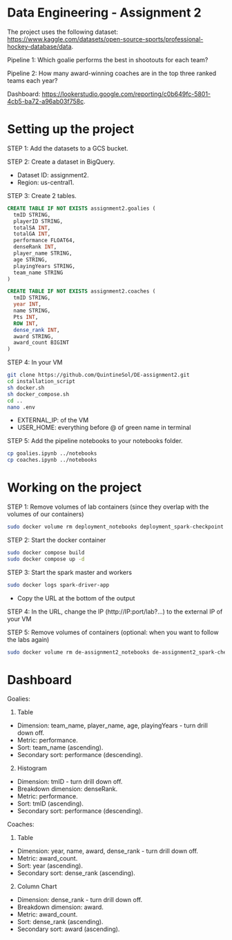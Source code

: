 # Data Engineering - Assignment 2
The project uses the following dataset: https://www.kaggle.com/datasets/open-source-sports/professional-hockey-database/data.

Pipeline 1: Which goalie performs the best in shootouts for each team? 

Pipeline 2: How many award-winning coaches are in the top three ranked teams each year?

Dashboard: https://lookerstudio.google.com/reporting/c0b649fc-5801-4cb5-ba72-a96ab03f758c.

# Setting up the project
STEP 1: Add the datasets to a GCS bucket.

STEP 2: Create a dataset in BigQuery.
- Dataset ID: assignment2.
- Region: us-central1.

STEP 3: Create 2 tables.
```sql
CREATE TABLE IF NOT EXISTS assignment2.goalies (
  tmID STRING,
  playerID STRING,
  totalSA INT,
  totalGA INT,
  performance FLOAT64,
  denseRank INT,
  player_name STRING,
  age STRING,
  playingYears STRING,
  team_name STRING
)
```
```sql
CREATE TABLE IF NOT EXISTS assignment2.coaches (
  tmID STRING,
  year INT,
  name STRING,
  Pts INT,
  ROW INT,
  dense_rank INT,
  award STRING,
  award_count BIGINT
)
```

STEP 4: In your VM
```bash
git clone https://github.com/QuintineSol/DE-assignment2.git
cd installation_script
sh docker.sh
sh docker_compose.sh
cd ..
nano .env
```
- EXTERNAL_IP: of the VM
- USER_HOME: everything before @ of green name in terminal

STEP 5: Add the pipeline notebooks to your notebooks folder.
```bash
cp goalies.ipynb ../notebooks
cp coaches.ipynb ../notebooks
```

# Working on the project
STEP 1: Remove volumes of lab containers (since they overlap with the volumes of our containers)
```bash
sudo docker volume rm deployment_notebooks deployment_spark-checkpoint deployment_spark-data
```

STEP 2: Start the docker container
```bash
sudo docker compose build
sudo docker compose up -d
```

STEP 3: Start the spark master and workers
```bash
sudo docker logs spark-driver-app
```
- Copy the URL at the bottom of the output

STEP 4: In the URL, change the IP (http://IP:port/lab?...) to the external IP of your VM

STEP 5: Remove volumes of containers (optional: when you want to follow the labs again)
```bash
sudo docker volume rm de-assignment2_notebooks de-assignment2_spark-checkpoint de-assignment2_spark-data
```

# Dashboard
Goalies:
1. Table
- Dimension: team_name, player_name, age, playingYears - turn drill down off.
- Metric: performance.
- Sort: team_name (ascending).
- Secondary sort: performance (descending).
2. Histogram
- Dimension: tmID - turn drill down off.
- Breakdown dimension: denseRank.
- Metric: performance.
- Sort: tmID (ascending).
- Secondary sort: performance (descending).

Coaches:
1. Table
- Dimension: year, name, award, dense_rank - turn drill down off.
- Metric: award_count.
- Sort: year (ascending).
- Secondary sort: dense_rank (ascending).
2. Column Chart
- Dimension: dense_rank - turn drill down off.
- Breakdown dimension: award.
- Metric: award_count.
- Sort: dense_rank (ascending).
- Secondary sort: award (ascending).
